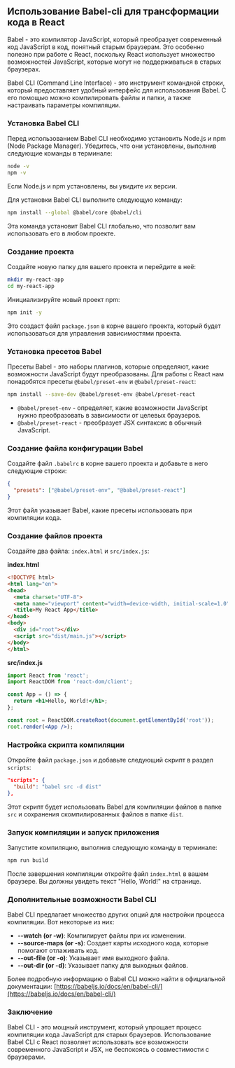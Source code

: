 ## Использование Babel-cli для трансформации кода в React

Babel - это компилятор JavaScript, который преобразует современный код JavaScript в код, понятный старым браузерам. Это особенно полезно при работе с React, поскольку React использует множество возможностей JavaScript, которые могут не поддерживаться в старых браузерах.

Babel CLI (Command Line Interface) - это инструмент командной строки, который предоставляет удобный интерфейс для использования Babel. С его помощью можно компилировать файлы и папки, а также настраивать параметры компиляции.

### Установка Babel CLI

Перед использованием Babel CLI необходимо установить Node.js и npm (Node Package Manager). Убедитесь, что они установлены, выполнив следующие команды в терминале:

```bash
node -v
npm -v
```

Если Node.js и npm установлены, вы увидите их версии. 

Для установки Babel CLI выполните следующую команду:

```bash
npm install --global @babel/core @babel/cli
```

Эта команда установит Babel CLI глобально, что позволит вам использовать его в любом проекте.

### Создание проекта

Создайте новую папку для вашего проекта и перейдите в неё:

```bash
mkdir my-react-app
cd my-react-app
```

Инициализируйте новый проект npm:

```bash
npm init -y
```

Это создаст файл `package.json` в корне вашего проекта, который будет использоваться для управления зависимостями проекта.

### Установка пресетов Babel

Пресеты Babel - это наборы плагинов, которые определяют, какие возможности JavaScript будут преобразованы. Для работы с React нам понадобятся пресеты `@babel/preset-env` и `@babel/preset-react`:

```bash
npm install --save-dev @babel/preset-env @babel/preset-react
```

* `@babel/preset-env` - определяет, какие возможности JavaScript нужно преобразовать в зависимости от целевых браузеров.
* `@babel/preset-react` - преобразует JSX синтаксис в обычный JavaScript.

### Создание файла конфигурации Babel

Создайте файл `.babelrc` в корне вашего проекта и добавьте в него следующие строки:

```json
{
  "presets": ["@babel/preset-env", "@babel/preset-react"]
}
```

Этот файл указывает Babel, какие пресеты использовать при компиляции кода.

### Создание файлов проекта

Создайте два файла: `index.html` и `src/index.js`:

**index.html**

```html
<!DOCTYPE html>
<html lang="en">
<head>
  <meta charset="UTF-8">
  <meta name="viewport" content="width=device-width, initial-scale=1.0">
  <title>My React App</title>
</head>
<body>
  <div id="root"></div>
  <script src="dist/main.js"></script>
</body>
</html>
```

**src/index.js**

```jsx
import React from 'react';
import ReactDOM from 'react-dom/client';

const App = () => {
  return <h1>Hello, World!</h1>;
};

const root = ReactDOM.createRoot(document.getElementById('root'));
root.render(<App />);
```

### Настройка скрипта компиляции

Откройте файл `package.json` и добавьте следующий скрипт в раздел `scripts`:

```json
"scripts": {
  "build": "babel src -d dist"
},
```

Этот скрипт будет использовать Babel для компиляции файлов в папке `src` и сохранения скомпилированных файлов в папке `dist`.

### Запуск компиляции и запуск приложения

Запустите компиляцию, выполнив следующую команду в терминале:

```bash
npm run build
```

После завершения компиляции откройте файл `index.html` в вашем браузере. Вы должны увидеть текст "Hello, World!" на странице.

### Дополнительные возможности Babel CLI

Babel CLI предлагает множество других опций для настройки процесса компиляции. Вот некоторые из них:

* **--watch (or -w)**: Компилирует файлы при их изменении.
* **--source-maps (or -s)**: Создает карты исходного кода, которые помогают отлаживать код.
* **--out-file (or -o)**: Указывает имя выходного файла.
* **--out-dir (or -d)**: Указывает папку для выходных файлов.

Более подробную информацию о Babel CLI можно найти в официальной документации: [https://babeljs.io/docs/en/babel-cli/](https://babeljs.io/docs/en/babel-cli/)

### Заключение

Babel CLI - это мощный инструмент, который упрощает процесс компиляции кода JavaScript для старых браузеров. Использование Babel CLI с React позволяет использовать все возможности современного JavaScript и JSX, не беспокоясь о совместимости с браузерами.

